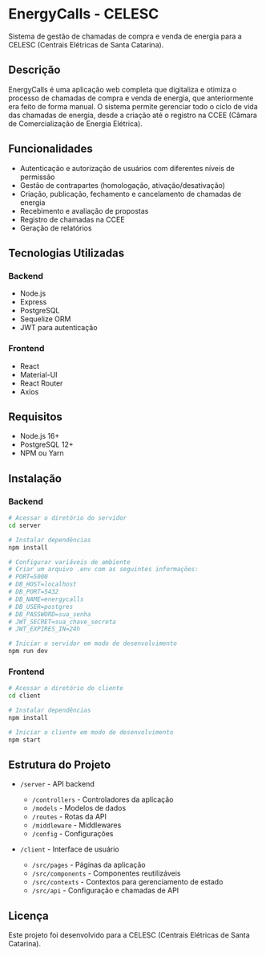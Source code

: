 # EnergyCalls - CELESC

Sistema de gestão de chamadas de compra e venda de energia para a CELESC (Centrais Elétricas de Santa Catarina).

## Descrição

EnergyCalls é uma aplicação web completa que digitaliza e otimiza o processo de chamadas de compra e venda de energia, que anteriormente era feito de forma manual. O sistema permite gerenciar todo o ciclo de vida das chamadas de energia, desde a criação até o registro na CCEE (Câmara de Comercialização de Energia Elétrica).

## Funcionalidades

- Autenticação e autorização de usuários com diferentes níveis de permissão
- Gestão de contrapartes (homologação, ativação/desativação)
- Criação, publicação, fechamento e cancelamento de chamadas de energia
- Recebimento e avaliação de propostas
- Registro de chamadas na CCEE
- Geração de relatórios

## Tecnologias Utilizadas

### Backend
- Node.js
- Express
- PostgreSQL
- Sequelize ORM
- JWT para autenticação

### Frontend
- React
- Material-UI
- React Router
- Axios

## Requisitos

- Node.js 16+
- PostgreSQL 12+
- NPM ou Yarn

## Instalação

### Backend

```bash
# Acessar o diretório do servidor
cd server

# Instalar dependências
npm install

# Configurar variáveis de ambiente
# Criar um arquivo .env com as seguintes informações:
# PORT=5000
# DB_HOST=localhost
# DB_PORT=5432
# DB_NAME=energycalls
# DB_USER=postgres
# DB_PASSWORD=sua_senha
# JWT_SECRET=sua_chave_secreta
# JWT_EXPIRES_IN=24h

# Iniciar o servidor em modo de desenvolvimento
npm run dev
```

### Frontend

```bash
# Acessar o diretório do cliente
cd client

# Instalar dependências
npm install

# Iniciar o cliente em modo de desenvolvimento
npm start
```

## Estrutura do Projeto

- `/server` - API backend
  - `/controllers` - Controladores da aplicação
  - `/models` - Modelos de dados
  - `/routes` - Rotas da API
  - `/middleware` - Middlewares
  - `/config` - Configurações

- `/client` - Interface de usuário
  - `/src/pages` - Páginas da aplicação
  - `/src/components` - Componentes reutilizáveis
  - `/src/contexts` - Contextos para gerenciamento de estado
  - `/src/api` - Configuração e chamadas de API

## Licença

Este projeto foi desenvolvido para a CELESC (Centrais Elétricas de Santa Catarina). 